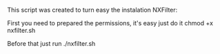 This script was created to turn easy the instalation NXFilter:

First you need to prepared the permissions, it's easy just do it chmod +x nxfilter.sh

Before that just run ./nxfilter.sh


